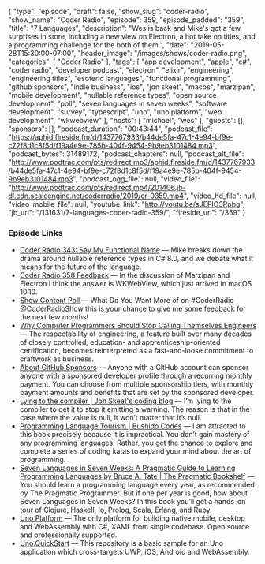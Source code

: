 {
  "type": "episode",
  "draft": false,
  "show_slug": "coder-radio",
  "show_name": "Coder Radio",
  "episode": 359,
  "episode_padded": "359",
  "title": "7 Languages",
  "description": "Wes is back and Mike's got a few surprises in store, including a new view on Electron, a hot take on titles, and a programming challenge for the both of them.",
  "date": "2019-05-28T15:30:00-07:00",
  "header_image": "/images/shows/coder-radio.png",
  "categories": [
    "Coder Radio"
  ],
  "tags": [
    "app development",
    "apple",
    "c#",
    "coder radio",
    "developer podcast",
    "electron",
    "elixir",
    "engineering",
    "engineering titles",
    "esoteric languages",
    "functional programming",
    "github sponsors",
    "indie business",
    "ios",
    "jon skeet",
    "macos",
    "marzipan",
    "mobile development",
    "nullable reference types",
    "open source development",
    "poll",
    "seven languages in seven weeks",
    "software development",
    "survey",
    "typescript",
    "uno",
    "uno platform",
    "web development",
    "wkwebview"
  ],
  "hosts": [
    "michael",
    "wes"
  ],
  "guests": [],
  "sponsors": [],
  "podcast_duration": "00:43:44",
  "podcast_file": "https://aphid.fireside.fm/d/1437767933/b44de5fa-47c1-4e94-bf9e-c72f8d1c8f5d/f19a4e9e-785b-404f-9454-9b9eb3101484.mp3",
  "podcast_bytes": 31489172,
  "podcast_chapters": null,
  "podcast_alt_file": "http://www.podtrac.com/pts/redirect.mp3/aphid.fireside.fm/d/1437767933/b44de5fa-47c1-4e94-bf9e-c72f8d1c8f5d/f19a4e9e-785b-404f-9454-9b9eb3101484.mp3",
  "podcast_ogg_file": null,
  "video_file": "http://www.podtrac.com/pts/redirect.mp4/201406.jb-dl.cdn.scaleengine.net/coderradio/2019/cr-0359.mp4",
  "video_hd_file": null,
  "video_mobile_file": null,
  "youtube_link": "http://youtu.be/sJEPlO3Rpbg",
  "jb_url": "/131631/7-languages-coder-radio-359/",
  "fireside_url": "/359"
}


### Episode Links

  * [Coder Radio 343: Say My Functional Name](https://coder.show/343 "Coder Radio 343: Say My Functional Name") — Mike breaks down the drama around nullable reference types in C# 8.0, and we debate what it means for the future of the language. 
  * [Coder Radio 358 Feedback](https://www.reddit.com/r/CoderRadio/comments/braxr7/batteries_are_leaking_coder_radio_358/ "Coder Radio 358 Feedback") — In the discussion of Marzipan and Electron I think the answer is WKWebView, which just arrived in macOS 10.10. 
  * [Show Content Poll](https://twitter.com/dominucco/status/1131547330019246082 "Show Content Poll") — What Do You Want More of on #CoderRadio @CoderRadioShow this is your chance to give me some feedback for the next few months! 
  * [Why Computer Programmers Should Stop Calling Themselves Engineers](https://www.theatlantic.com/technology/archive/2015/11/programmers-should-not-call-themselves-engineers/414271/ "Why Computer Programmers Should Stop Calling Themselves Engineers") — The respectability of engineering, a feature built over many decades of closely controlled, education- and apprenticeship-oriented certification, becomes reinterpreted as a fast-and-loose commitment to craftwork as business.
  * [About GitHub Sponsors](https://help.github.com/en/articles/about-github-sponsors "About GitHub Sponsors") — Anyone with a GitHub account can sponsor anyone with a sponsored developer profile through a recurring monthly payment. You can choose from multiple sponsorship tiers, with monthly payment amounts and benefits that are set by the sponsored developer.
  * [Lying to the compiler | Jon Skeet's coding blog](https://codeblog.jonskeet.uk/2019/05/25/lying-to-the-compiler/ "Lying to the compiler | Jon Skeet's coding blog") — I’m lying to the compiler to get it to stop it emitting a warning. The reason is that in the case where the value is null, it won’t matter that it’s null.
  * [Programming Language Tourism | Bushido Codes](https://www.bushido.codes/programming-language-tourism "Programming Language Tourism | Bushido Codes") — I am attracted to this book precisely because it is impractical. You don’t gain mastery of any programming languages. Rather, you get the chance to explore and complete a series of coding katas to expand your mind about the art of programming. 
  * [Seven Languages in Seven Weeks: A Pragmatic Guide to Learning Programming Languages by Bruce A. Tate | The Pragmatic Bookshelf](https://pragprog.com/book/btlang/seven-languages-in-seven-weeks "Seven Languages in Seven Weeks: A Pragmatic Guide to Learning Programming Languages by Bruce A. Tate | The Pragmatic Bookshelf") — You should learn a programming language every year, as recommended by The Pragmatic Programmer. But if one per year is good, how about Seven Languages in Seven Weeks? In this book you’ll get a hands-on tour of Clojure, Haskell, Io, Prolog, Scala, Erlang, and Ruby.
  * [Uno Platform](https://platform.uno/ "Uno Platform") — The only platform for building native mobile, desktop and WebAssembly with C#, XAML from single codebase. Open source and professionally supported.
  * [Uno.QuickStart](https://github.com/nventive/Uno.QuickStart "Uno.QuickStart") — This repository is a basic sample for an Uno application which cross-targets UWP, iOS, Android and WebAssembly. 


